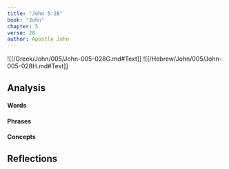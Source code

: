 ```yaml
---
title: "John 5:28"
book: "John"
chapter: 5
verse: 28
author: Apostle John
---
```

![[/Greek/John/005/John-005-028G.md#Text]]
![[/Hebrew/John/005/John-005-028H.md#Text]]

## Analysis

#### Words

#### Phrases

#### Concepts

## Reflections
